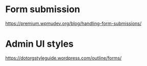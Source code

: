 # Form submission
https://premium.wpmudev.org/blog/handling-form-submissions/

# Admin UI styles
https://dotorgstyleguide.wordpress.com/outline/forms/